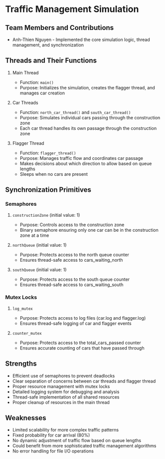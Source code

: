 # Traffic Management Simulation

## Team Members and Contributions
- Anh-Thien Nguyen - Implemented the core simulation logic, thread management, and synchronization

## Threads and Their Functions
1. Main Thread
   - Function: `main()`
   - Purpose: Initializes the simulation, creates the flagger thread, and manages car creation

2. Car Threads
   - Function: `north_car_thread()` and `south_car_thread()`
   - Purpose: Simulates individual cars passing through the construction zone
   - Each car thread handles its own passage through the construction zone

3. Flagger Thread
   - Function: `flagger_thread()`
   - Purpose: Manages traffic flow and coordinates car passage
   - Makes decisions about which direction to allow based on queue lengths
   - Sleeps when no cars are present

## Synchronization Primitives

### Semaphores
1. `constructionZone` (initial value: 1)
   - Purpose: Controls access to the construction zone
   - Binary semaphore ensuring only one car can be in the construction zone at a time

2. `northQueue` (initial value: 1)
   - Purpose: Protects access to the north queue counter
   - Ensures thread-safe access to cars_waiting_north

3. `southQueue` (initial value: 1)
   - Purpose: Protects access to the south queue counter
   - Ensures thread-safe access to cars_waiting_south

### Mutex Locks
1. `log_mutex`
   - Purpose: Protects access to log files (car.log and flagger.log)
   - Ensures thread-safe logging of car and flagger events

2. `counter_mutex`
   - Purpose: Protects access to the total_cars_passed counter
   - Ensures accurate counting of cars that have passed through

## Strengths
- Efficient use of semaphores to prevent deadlocks
- Clear separation of concerns between car threads and flagger thread
- Proper resource management with mutex locks
- Detailed logging system for debugging and analysis
- Thread-safe implementation of all shared resources
- Proper cleanup of resources in the main thread

## Weaknesses
- Limited scalability for more complex traffic patterns
- Fixed probability for car arrival (80%)
- No dynamic adjustment of traffic flow based on queue lengths
- Could benefit from more sophisticated traffic management algorithms
- No error handling for file I/O operations 